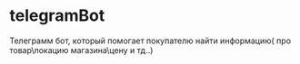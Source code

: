 # telegramBot
Телеграмм бот, который помогает покупателю найти информацию( про товар\локацию магазина\цену и тд..)
